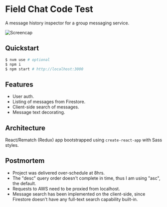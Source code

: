 # Field Chat Code Test

A message history inspector for a group messaging service.

![Screencap](raw/master/screencap.gif)

## Quickstart

```bash
$ nvm use # optional
$ npm i
$ npm start # http://localhost:3000
```

## Features
- User auth.
- Listing of messages from Firestore.
- Client-side search of messages.
- Message text decorating.

## Architecture
React/Rematch (Redux) app bootstrapped using `create-react-app` with Sass
styles.


## Postmortem
- Project was delivered over-schedule at 8hrs.
- The "desc" query order doesn't complete in time, thus I am using "asc", the default.
- Requests to AWS need to be proxied from localhost.
- Message search has been implemented on the client-side, since Firestore doesn't have any full-text search capability built-in.